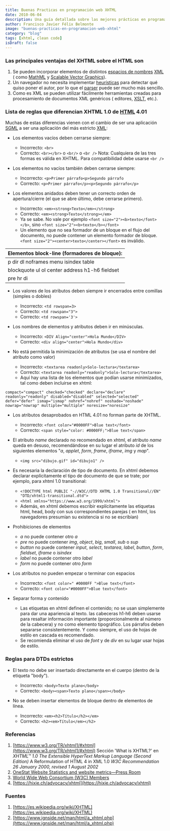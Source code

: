 ```yaml
---
title: Buenas Practicas en programación web XHTML
date: 2010-06-04
description: Una guía detallada sobre las mejores prácticas en programación web utilizando XHTML, destacando sus ventajas, reglas y diferencias clave con HTML.
author: Francisco Javier Félix Belmonte
image: "buenas-practicas-en-programacion-web-xhtml"
category: "blog"
tags: [xhtml, clean code]
isDraft: false
---
```


### Las principales ventajas del XHTML sobre el HTML son

1. Se pueden incorporar elementos de
   distintos [espacios de nombres](https://es.wikipedia.org/w/index.php?title=Espacio_de_nombres&action=edit&redlink=1) [XML](https://es.wikipedia.org/wiki/XML) (
   como [MathML](https://es.wikipedia.org/wiki/MathML)
   y [Scalable Vector Graphics](https://es.wikipedia.org/wiki/Scalable_Vector_Graphics)).
2. Un navegador no necesita implementar [heurísticas](https://es.wikipedia.org/wiki/Heur%C3%ADstica) para detectar qué
   quiso poner el autor, por lo que el [parser](https://es.wikipedia.org/wiki/Parser) puede ser mucho más sencillo.
3. Como es XML se pueden utilizar fácilmente herramientas creadas para procesamiento de documentos XML genéricos (
   editores, [XSLT](https://es.wikipedia.org/wiki/XSLT), etc.).

### Lista de reglas que diferencian XHTML 1.0 de [HTML](https://es.wikipedia.org/wiki/HTML) 4.01

Muchas de estas diferencias vienen con el cambio de ser una aplicación [SGML](https://es.wikipedia.org/wiki/SGML) a ser
una aplicación del más estricto [XML](https://es.wikipedia.org/wiki/XML):

- Los elementos vacíos deben cerrarse siempre:

  - Incorrecto: `<br>`
  - Correcto: `<br></br>` o `<br/>` o `<br />`
    Nota: Cualquiera de las tres formas es válida en XHTML. Para compatibilidad debe usarse `<br />`

- Los elementos no vacíos también deben cerrarse siempre:

  - Incorrecto: `<p>Primer párrafo<p>Segundo párrafo`
  - Correcto: `<p>Primer párrafo</p><p>Segundo párrafo</p>`

- Los elementos anidados deben tener un correcto orden de apertura/cierre (el que se abre último, debe cerrarse
  primero).
  - Incorrecto: `<em><strong>Texto</em></strong>`
  - Correcto: `<em><strong>Texto</strong></em>`
  - Ya se sabe. No vale por ejemplo `<font size="2"><b>texto</font></b>`, sino `<font size="2"><b>texto</b></font>`
  - Un elemento que no sea formador de un bloque en el flujo del documento, no puede contener un elemento formador de
    bloque. `<font size="2"><center>texto</center></font>` es inválido.

| Elementos block-line (formadores de bloque):   |
|------------------------------------------------|
| p dir dl noframes menu isindex table           |
| blockquote ul ol center address h1-h6 fieldset |
| pre hr di                                      |

- Los valores de los atributos deben siempre ir encerrados entre comillas (simples o dobles)

  - Incorrecto: `<td rowspan=3>`
  - Correcto: `<td rowspan="3">`
  - Correcto: `<td rowspan='3'>`

- Los nombres de elementos y atributos deben ir en minúsculas.

  - Incorrecto: `<DIV Align="center">Hola Mundo</DIV>`
  - Correcto: `<div align="center">Hola Mundo</div>`

- No está permitida la minimización de atributos (se usa el nombre del atributo como valor)
  - Incorrecto: `<textarea readonly>Solo-lectura</textarea>`
  - Correcto: `<textarea readonly="readonly">Solo-lectura</textarea>`
  - Aquí hay una lista de los elementos que podían usarse minimizados, tal como deben incluirse en xhtml:

```xhtml
compact="compact" checked="checked" declare="declare" readonly="readonly" disabled="disabled" selected="selected"
defer="defer" ismap="ismap" nohref="nohref" noshade="noshade" nowrap="nowrap" multiple="multiple" noresize="noresize"
```

- Los atributos desaprobados en HTML 4.01 no forman parte de XHTML.

  - Incorrecto: `<font color="#0000FF">Blue text</font>`
  - Correcto: `<span style="color: #0000FF;">Blue text</span>`

- El atributo _name_ declarado no recomendado en xhtml, el atributo _name_ queda en desuso, recomendándose en su lugar
  el atributo _id_ de los siguientes elementos "_a_, _applet_, _form_, _frame_, _iframe_, _img_ y _map_".

  - `<img src="dibujo.gif" id="dibujo1" />`

- Es necesaria la declaración de tipo de documento. En xhtml debemos declarar explícitamente el tipo de documento de que
  se trate; por ejemplo, para xhtml 1.0 transitional:

  - `<!DOCTYPE html PUBLIC "-//W3C//DTD XHTML 1.0 Transitional//EN" "DTD/xhtml1-transitional.dtd">`
  - `<html xmlns="https://www.w3.org/1999/xhtml">`
  - Además, en xhtml debemos escribir explícitamente las etiquetas html, head, body con sus correspondientes parejas (
    en html, los navegadores presumían su existencia si no se escribían)

- Prohibiciones de elementos

  - _a_ no puede contener otro _a_
  - _pre_ no puede contener _img_, _object_, _big_, _small_, _sub_ o _sup_
  - _button_ no puede contener _input_, _select_, _textarea_, _label_, _button_, _form_, _fieldset_, _iframe_ o
    _isindex_
  - _label_ no puede contener otro _label_
  - _form_ no puede contener otro _form_

- Los atributos no pueden empezar o terminar con espacios

  - Incorrecto: `<font color=" #0000FF ">Blue text</font>`
  - Correcto: `<font color="#0000FF">Blue text</font>`

- Separar forma y contenido
  - Las etiquetas en xhtml definen el contenido; no se usan simplemente para dar una apariencia al texto. las
    cabeceras h1-h6 deben usarse para resaltar información importante (proporcionalmente al número de la cabecera) y
    no como elemento tipográfico. Los párrafos deben separarse consistentemente. Y como siempre, el uso de hojas de
    estilo en cascada es recomendado.
  - Se recomienda eliminar el uso de _font_ y de _div_ en su lugar usar hojas de estilo.

### Reglas para DTDs estrictos

- El texto no debe ser insertado directamente en el cuerpo (dentro de la etiqueta "body").

  - Incorrecto: `<body>Texto plano</body>`
  - Correcto: `<body><span>Texto plano</span></body>`

- No se deben insertar elementos de bloque dentro de elementos de línea.
  - Incorrecto: `<em><h2>Título</h2></em>`
  - Correcto: `<h2><em>Título</em></h2>`

### Referencias

1. [https://www.w3.org/TR/xhtml1/#xhtml](https://www.w3.org/TR/xhtml1/#xhtml) Sección 'What is XHTML?' en _XHTML™ 1.0 The
   Extensible HyperText Markup Language (Second Edition)_ A Reformulation of HTML 4 in XML 1.0 _W3C Recommendation 26
   January 2000, revised 1 August 2002_
2. [OneStat Website Statistics and website metrics—Press Room](https://www.onestat.com/html/aboutus_pressbox40_browser_market_firefox_growing.html)
3. [World Wide Web Consortium (W3C) Members](https://www.w3.org/Consortium/Member/List)
4. [https://hixie.ch/advocacy/xhtml](https://hixie.ch/advocacy/xhtml)

### Fuentes

1. [https://es.wikipedia.org/wiki/XHTML](https://es.wikipedia.org/wiki/XHTML)
2. [https://www.ignside.net/man/html/a_xhtml.php](https://www.ignside.net/man/html/a_xhtml.php)
